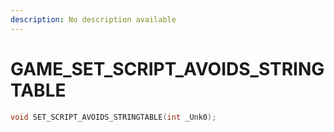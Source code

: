 ```yaml
---
description: No description available 
---
```


# GAME\_SET_SCRIPT_AVOIDS_STRINGTABLE

```cpp
void SET_SCRIPT_AVOIDS_STRINGTABLE(int _Unk0);
```